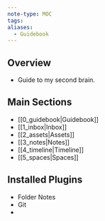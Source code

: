 ```yaml
---
note-type: MOC
tags:
aliases:
  - Guidebook
---
```

## Overview
- Guide to my second brain.
## Main Sections
- [[0_guidebook|Guidebook]]
- [[1_inbox|Inbox]]
- [[2_assets|Assets]]
- [[3_notes|Notes]]
- [[4_timeline|Timeline]]
- [[5_spaces|Spaces]]

## Installed Plugins
- Folder Notes
- Git
- 
